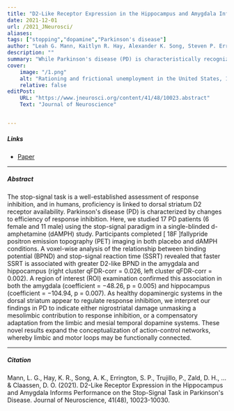 ```yaml
---
title: "D2-Like Receptor Expression in the Hippocampus and Amygdala Informs Performance on the Stop-Signal Task in Parkinson's Disease" 
date: 2021-12-01
url: /2021_JNeurosci/
aliases: 
tags: ["stopping","dopamine","Parkinson's disease"]
author: "Leah G. Mann, Kaitlyn R. Hay, Alexander K. Song, Steven P. Errington, Paula Trujillo, David H. Zald, Yan Yan, Hakmook Kang, Gordon D. Logan, & Daniel O Claassen"
description: ""
summary: "While Parkinson's disease (PD) is characteristically recognized for its motor symptoms, some patients develop impulsive and compulsive behaviors (ICBs), manifested as repetitive and excessive participation in reward-driven activities, including sex, gambling, shopping, eating, and hobbyism. Such cognitive alterations compel a consideration of response inhibition in PD. To investigate inhibitory control and assess the brain regions that may participate, we assessed PD patients using a single-blinded d-amphetamine (dAMPH) study, with [18F]fallypride positron emission topography (PET) imaging, and stop-signal task performance. We find a negative relationship between D2-like binding in the mesial temporal region and top-signal reaction time (SSRT), with greater BPND associated with a faster SSRT. These discoveries indicate a novel role for mesolimbic dopamine in response inhibition, and advocate for limbic regulation of action control in this clinical population."
cover:
    image: "/1.png"
    alt: "Rationing and frictional unemployment in the United States, 1964–2009"
    relative: false
editPost:
    URL: "https://www.jneurosci.org/content/41/48/10023.abstract"
    Text: "Journal of Neuroscience"


---
```


##### Links

- [Paper](https://www.jneurosci.org/content/41/48/10023.abstract)

---

##### Abstract

The stop-signal task is a well-established assessment of response inhibition, and in humans, proficiency is linked to dorsal striatum D2 receptor availability. Parkinson's disease (PD) is characterized by changes to efficiency of response inhibition. Here, we studied 17 PD patients (6 female and 11 male) using the stop-signal paradigm in a single-blinded d-amphetamine (dAMPH) study. Participants completed [ 18F ]fallypride positron emission topography (PET) imaging in both placebo and dAMPH conditions. A voxel-wise analysis of the relationship between binding potential (BPND) and stop-signal reaction time (SSRT) revealed that faster SSRT is associated with greater D2-like BPND in the amygdala and hippocampus (right cluster qFDR-corr = 0.026, left cluster qFDR-corr = 0.002). A region of interest (ROI) examination confirmed this association in both the amygdala (coefficient = −48.26, p = 0.005) and hippocampus (coefficient = −104.94, p = 0.007). As healthy dopaminergic systems in the dorsal striatum appear to regulate response inhibition, we interpret our findings in PD to indicate either nigrostriatal damage unmasking a mesolimbic contribution to response inhibition, or a compensatory adaptation from the limbic and mesial temporal dopamine systems. These novel results expand the conceptualization of action-control networks, whereby limbic and motor loops may be functionally connected.

---
##### Citation

Mann, L. G., Hay, K. R., Song, A. K., Errington, S. P., Trujillo, P., Zald, D. H., ... & Claassen, D. O. (2021). D2-Like Receptor Expression in the Hippocampus and Amygdala Informs Performance on the Stop-Signal Task in Parkinson's Disease. Journal of Neuroscience, 41(48), 10023-10030.